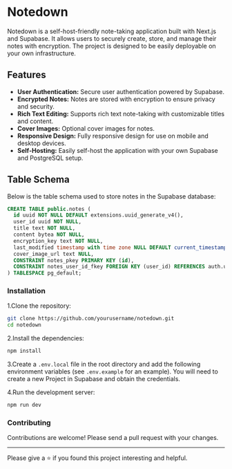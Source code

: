 # Notedown

Notedown is a self-host-friendly note-taking application built with Next.js and Supabase. It allows users to securely create, store, and manage their notes with encryption. The project is designed to be easily deployable on your own infrastructure.

## Features

- **User Authentication:** Secure user authentication powered by Supabase.
- **Encrypted Notes:** Notes are stored with encryption to ensure privacy and security.
- **Rich Text Editing:** Supports rich text note-taking with customizable titles and content.
- **Cover Images:** Optional cover images for notes.
- **Responsive Design:** Fully responsive design for use on mobile and desktop devices.
- **Self-Hosting:** Easily self-host the application with your own Supabase and PostgreSQL setup.

## Table Schema

Below is the table schema used to store notes in the Supabase database:

```sql
CREATE TABLE public.notes (
  id uuid NOT NULL DEFAULT extensions.uuid_generate_v4(),
  user_id uuid NOT NULL,
  title text NOT NULL,
  content bytea NOT NULL,
  encryption_key text NOT NULL,
  last_modified timestamp with time zone NULL DEFAULT current_timestamp,
  cover_image_url text NULL,
  CONSTRAINT notes_pkey PRIMARY KEY (id),
  CONSTRAINT notes_user_id_fkey FOREIGN KEY (user_id) REFERENCES auth.users (id)
) TABLESPACE pg_default;
```

### Installation

1.Clone the repository:

```bash
git clone https://github.com/yourusername/notedown.git
cd notedown
```

2.Install the dependencies:

```bash
npm install
```

3.Create a `.env.local` file in the root directory and add the following environment variables (see `.env.example` for an example). You will need to create a new Project in Supabase and obtain the credentials.

4.Run the development server:

```bash
npm run dev
```

### Contributing

Contributions are welcome! Please send a pull request with your changes. 

---
Please give a ⭐ if you found this project interesting and helpful.
